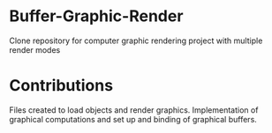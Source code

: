 # Buffer-Graphic-Render
Clone repository for computer graphic rendering project with multiple render modes

# Contributions
Files created to load objects and render graphics. Implementation of graphical computations and set up and binding of graphical buffers.
